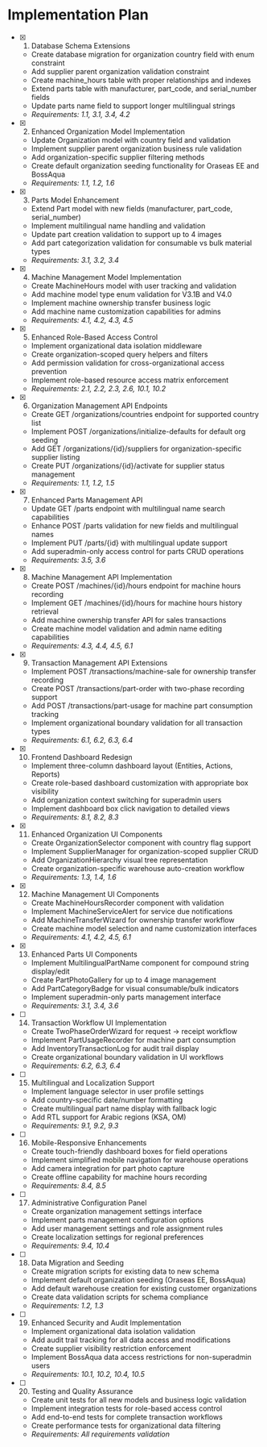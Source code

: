 # Implementation Plan

- [x] 1. Database Schema Extensions





  - Create database migration for organization country field with enum constraint
  - Add supplier parent organization validation constraint
  - Create machine_hours table with proper relationships and indexes
  - Extend parts table with manufacturer, part_code, and serial_number fields
  - Update parts name field to support longer multilingual strings
  - _Requirements: 1.1, 3.1, 3.4, 4.2_

- [x] 2. Enhanced Organization Model Implementation







  - Update Organization model with country field and validation
  - Implement supplier parent organization business rule validation
  - Add organization-specific supplier filtering methods
  - Create default organization seeding functionality for Oraseas EE and BossAqua
  - _Requirements: 1.1, 1.2, 1.6_

- [x] 3. Parts Model Enhancement





  - Extend Part model with new fields (manufacturer, part_code, serial_number)
  - Implement multilingual name handling and validation
  - Update part creation validation to support up to 4 images
  - Add part categorization validation for consumable vs bulk material types
  - _Requirements: 3.1, 3.2, 3.4_

- [x] 4. Machine Management Model Implementation





  - Create MachineHours model with user tracking and validation
  - Add machine model type enum validation for V3.1B and V4.0
  - Implement machine ownership transfer business logic
  - Add machine name customization capabilities for admins
  - _Requirements: 4.1, 4.2, 4.3, 4.5_

- [x] 5. Enhanced Role-Based Access Control












  - Implement organizational data isolation middleware
  - Create organization-scoped query helpers and filters
  - Add permission validation for cross-organizational access prevention
  - Implement role-based resource access matrix enforcement
  - _Requirements: 2.1, 2.2, 2.3, 2.6, 10.1, 10.2_

- [x] 6. Organization Management API Endpoints





  - Create GET /organizations/countries endpoint for supported country list
  - Implement POST /organizations/initialize-defaults for default org seeding
  - Add GET /organizations/{id}/suppliers for organization-specific supplier listing
  - Create PUT /organizations/{id}/activate for supplier status management
  - _Requirements: 1.1, 1.2, 1.5_

- [x] 7. Enhanced Parts Management API







  - Update GET /parts endpoint with multilingual name search capabilities
  - Enhance POST /parts validation for new fields and multilingual names
  - Implement PUT /parts/{id} with multilingual update support
  - Add superadmin-only access control for parts CRUD operations
  - _Requirements: 3.5, 3.6_

- [x] 8. Machine Management API Implementation









  - Create POST /machines/{id}/hours endpoint for machine hours recording
  - Implement GET /machines/{id}/hours for machine hours history retrieval
  - Add machine ownership transfer API for sales transactions
  - Create machine model validation and admin name editing capabilities
  - _Requirements: 4.3, 4.4, 4.5, 6.1_

- [x] 9. Transaction Management API Extensions






  - Implement POST /transactions/machine-sale for ownership transfer recording
  - Create POST /transactions/part-order with two-phase recording support
  - Add POST /transactions/part-usage for machine part consumption tracking
  - Implement organizational boundary validation for all transaction types
  - _Requirements: 6.1, 6.2, 6.3, 6.4_

- [x] 10. Frontend Dashboard Redesign









  - Implement three-column dashboard layout (Entities, Actions, Reports)
  - Create role-based dashboard customization with appropriate box visibility
  - Add organization context switching for superadmin users
  - Implement dashboard box click navigation to detailed views
  - _Requirements: 8.1, 8.2, 8.3_

- [x] 11. Enhanced Organization UI Components








  - Create OrganizationSelector component with country flag support
  - Implement SupplierManager for organization-scoped supplier CRUD
  - Add OrganizationHierarchy visual tree representation
  - Create organization-specific warehouse auto-creation workflow
  - _Requirements: 1.3, 1.4, 1.6_

- [x] 12. Machine Management UI Components






  - Create MachineHoursRecorder component with validation
  - Implement MachineServiceAlert for service due notifications
  - Add MachineTransferWizard for ownership transfer workflow
  - Create machine model selection and name customization interfaces
  - _Requirements: 4.1, 4.2, 4.5, 6.1_

- [x] 13. Enhanced Parts UI Components





  - Implement MultilingualPartName component for compound string display/edit
  - Create PartPhotoGallery for up to 4 image management
  - Add PartCategoryBadge for visual consumable/bulk indicators
  - Implement superadmin-only parts management interface
  - _Requirements: 3.1, 3.4, 3.6_

- [ ] 14. Transaction Workflow UI Implementation
  - Create TwoPhaseOrderWizard for request → receipt workflow
  - Implement PartUsageRecorder for machine part consumption
  - Add InventoryTransactionLog for audit trail display
  - Create organizational boundary validation in UI workflows
  - _Requirements: 6.2, 6.3, 6.4_

- [ ] 15. Multilingual and Localization Support
  - Implement language selector in user profile settings
  - Add country-specific date/number formatting
  - Create multilingual part name display with fallback logic
  - Add RTL support for Arabic regions (KSA, OM)
  - _Requirements: 9.1, 9.2, 9.3_

- [ ] 16. Mobile-Responsive Enhancements
  - Create touch-friendly dashboard boxes for field operations
  - Implement simplified mobile navigation for warehouse operations
  - Add camera integration for part photo capture
  - Create offline capability for machine hours recording
  - _Requirements: 8.4, 8.5_

- [ ] 17. Administrative Configuration Panel
  - Create organization management settings interface
  - Implement parts management configuration options
  - Add user management settings and role assignment rules
  - Create localization settings for regional preferences
  - _Requirements: 9.4, 10.4_

- [ ] 18. Data Migration and Seeding
  - Create migration scripts for existing data to new schema
  - Implement default organization seeding (Oraseas EE, BossAqua)
  - Add default warehouse creation for existing customer organizations
  - Create data validation scripts for schema compliance
  - _Requirements: 1.2, 1.3_

- [ ] 19. Enhanced Security and Audit Implementation
  - Implement organizational data isolation validation
  - Add audit trail tracking for all data access and modifications
  - Create supplier visibility restriction enforcement
  - Implement BossAqua data access restrictions for non-superadmin users
  - _Requirements: 10.1, 10.2, 10.4, 10.5_

- [ ] 20. Testing and Quality Assurance
  - Create unit tests for all new models and business logic validation
  - Implement integration tests for role-based access control
  - Add end-to-end tests for complete transaction workflows
  - Create performance tests for organizational data filtering
  - _Requirements: All requirements validation_